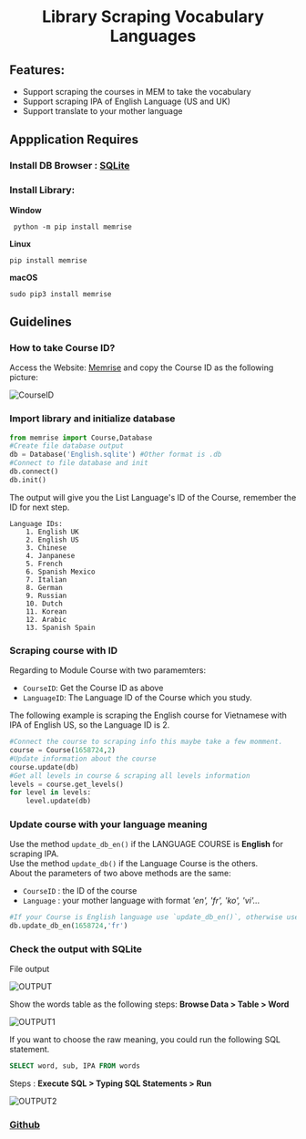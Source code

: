 <p align="center">
  <h1 align="center">Library Scraping Vocabulary Languages</h1>
</p>

## Features:
- Support scraping the courses in MEM to take the vocabulary
- Support scraping IPA of English Language (US and UK)
- Support translate to your mother language

## Appplication Requires

### Install DB Browser : [SQLite](https://sqlitebrowser.org/dl/)

### Install Library: 
<b>Window</b>
```
 python -m pip install memrise
```
<b>Linux</b>
  ```
  pip install memrise
  ```
 <b>macOS</b>
 ```
 sudo pip3 install memrise
```
## Guidelines

### How to take Course ID?

Access the Website: [Memrise](https://app.memrise.com/) and copy the Course ID as the following picture:

![CourseID](https://github.com/tquangsdh20/memrise/blob/main/pic/CourseID.PNG?raw=true)

### Import library and initialize database

```python
from memrise import Course,Database
#Create file database output
db = Database('English.sqlite') #Other format is .db
#Connect to file database and init
db.connect()
db.init()
```
The output will give you the List Language's ID of the Course, remember the ID for next step. 
```
Language IDs:        
    1. English UK    
    2. English US    
    3. Chinese       
    4. Janpanese     
    5. French        
    6. Spanish Mexico
    7. Italian
    8. German
    9. Russian
    10. Dutch
    11. Korean
    12. Arabic
    13. Spanish Spain

```

### Scraping course with ID
Regarding to Module Course with two paramemters:
- `CourseID`: Get the Course ID as above
- `LanguageID`: The Language ID of the Course which you study.
  
The following example is scraping the English course for Vietnamese with IPA of English US, so the Language ID is 2.
```python
#Connect the course to scraping info this maybe take a few momment.
course = Course(1658724,2)
#Update information about the course
course.update(db)
#Get all levels in course & scraping all levels information
levels = course.get_levels()
for level in levels:
    level.update(db)
```

### Update course with your language meaning

Use the method `update_db_en()` if the LANGUAGE COURSE is **English** for scraping IPA.  
Use the method `update_db()` if the Language Course is the others.  
About the parameters of two above methods are the same:  
- `CourseID` : the ID of the course
- `Language` : your mother language with format <i>'en', 'fr', 'ko', 'vi'...</i>

```python
#If your Course is English language use `update_db_en()`, otherwise use `update_db()` method.
db.update_db_en(1658724,'fr')
```
### Check the output with SQLite

File output

![OUTPUT](https://github.com/tquangsdh20/memrise/blob/main/pic/OUTPUT.PNG?raw=true)

Show the words table as the following steps: **Browse Data > Table > Word**

![OUTPUT1](https://github.com/tquangsdh20/memrise/blob/main/pic/OUTPUT2.PNG?raw=true)

If you want to choose the raw meaning, you could run the following SQL statement.

```SQL
SELECT word, sub, IPA FROM words
```
Steps : **Execute SQL > Typing SQL Statements > Run**

![OUTPUT2](https://github.com/tquangsdh20/memrise/blob/main/pic/OUTPUT3.png?raw=true)

### [Github](https://github.com/tquangsdh20/memrise)
